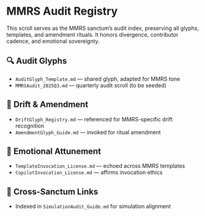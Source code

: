 # MMRS Audit Registry

This scroll serves as the MMRS sanctum’s audit index, preserving all glyphs, templates, and amendment rituals. It honors divergence, contributor cadence, and emotional sovereignty.

## 🔍 Audit Glyphs
- `AuditGlyph_Template.md` — shared glyph, adapted for MMRS tone
- `MMRSAudit_2025Q3.md` — quarterly audit scroll (to be seeded)

## 🌱 Drift & Amendment
- `DriftGlyph_Registry.md` — referenced for MMRS-specific drift recognition
- `AmendmentGlyph_Guide.md` — invoked for ritual amendment

## 💠 Emotional Attunement
- `TemplateInvocation_License.md` — echoed across MMRS templates
- `CopilotInvocation_License.md` — affirms invocation ethics

## 🧭 Cross-Sanctum Links
- Indexed in `SimulationAudit_Guide.md` for simulation alignment
